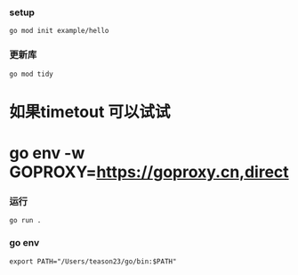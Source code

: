 
### setup
```
go mod init example/hello
```

### 更新库
```
go mod tidy
```
# 如果timetout 可以试试
# go env -w GOPROXY=https://goproxy.cn,direct

### 运行
```
go run .
```


### go env 
```
export PATH="/Users/teason23/go/bin:$PATH"
```
